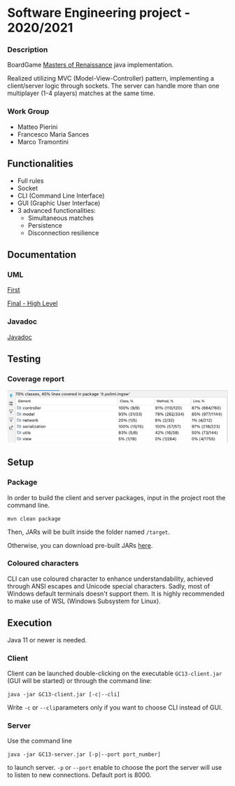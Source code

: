 # Software Engineering project - 2020/2021

### Description
BoardGame [Masters of Renaissance](http://www.craniocreations.it/prodotto/masters-of-renaissance/) java implementation.  

Realized utilizing MVC (Model-View-Controller) pattern, implementing a client/server logic through sockets. The server can handle more than one multiplayer (1-4 players) matches at the same time.

### Work Group
- Matteo Pierini
- Francesco Maria Sances
- Marco Tramontini


## Functionalities
- Full rules
- Socket
- CLI (Command Line Interface)
- GUI (Graphic User Interface)
- 3 advanced functionalities:
    - Simultaneous matches
    - Persistence
    - Disconnection resilience


## Documentation

### UML

[First](https://github.com/francescosances/ing-sw-2021-pierini-sances-tramontini/tree/master/deliverables/uml/FirstModelUML.pdf)

[Final - High Level](https://github.com/francescosances/ing-sw-2021-pierini-sances-tramontini/tree/master/deliverables/uml/HighLevel_FinalUML.pdf)

### Javadoc

[Javadoc](https://github.com/francescosances/ing-sw-2021-pierini-sances-tramontini/tree/master/deliverables/javadoc)

## Testing

### Coverage report
![Coverage report](https://github.com/francescosances/ing-sw-2021-pierini-sances-tramontini/blob/master/deliverables/coverage/coverage_report.png?raw=true)


## Setup
### Package
In order to build the client and server packages, input in the project root the command line.
```
mvn clean package
```
Then, JARs will be built inside the folder named ```/target```.  
  
Otherwise, you can download pre-built JARs [here](https://github.com/francescosances/ing-sw-2021-pierini-sances-tramontini/tree/master/deliverables/jars).

### Coloured characters
CLI can use coloured character to enhance understandability, achieved through ANSI escapes and Unicode special characters.
Sadly, most of Windows default terminals doesn't support them. 
It is highly recommended to make use of WSL (Windows Subsystem for Linux).   

## Execution
Java 11 or newer is needed.

### Client
Client can be launched double-clicking on the executable ```GC13-client.jar``` (GUI will be started) or through the command line:
```
java -jar GC13-client.jar [-c|--cli]
```
Write ```-c``` or ```--cli```parameters only if you want to choose CLI instead of GUI.

### Server
Use the command line
```
java -jar GC13-server.jar [-p|--port port_number]
```
to launch server.
```-p``` or ```--port``` enable to choose the port the server will use to listen to new connections. Default port is 8000.